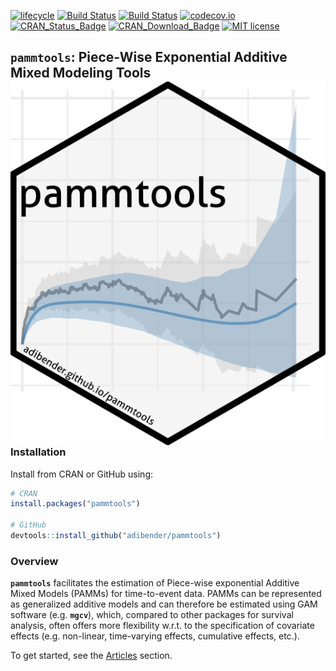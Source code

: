 [![lifecycle](https://img.shields.io/badge/lifecycle-maturing-blue.svg)](https://www.tidyverse.org/lifecycle/#maturing)
[![Build Status](https://travis-ci.org/adibender/pammtools.svg?branch=master)](https://travis-ci.org/adibender/pammtools)
[![Build Status](https://ci.appveyor.com/api/projects/status/github/adibender/pammtools?branch=master&svg=true)](https://ci.appveyor.com/project/adibender/pammtools/branch/master)
[![codecov.io](https://codecov.io/github/adibender/pammtools/coverage.svg?branch=master)](https://codecov.io/github/adibender/pammtools/branch/master)
[![CRAN\_Status\_Badge](https://www.r-pkg.org/badges/version-ago/pammtools)](https://cran.r-project.org/package=pammtools)
[![CRAN\_Download\_Badge](https://cranlogs.r-pkg.org/badges/pammtools)](https://cran.r-project.org/package=pammtools)
[![MIT license](http://img.shields.io/badge/license-MIT-brightgreen.svg)](http://opensource.org/licenses/MIT)

## `pammtools`: Piece-Wise Exponential Additive Mixed Modeling Tools <img src="man/figures/logo.png" align="right" />


### Installation

Install from CRAN or GitHub using:

```r
# CRAN
install.packages("pammtools")

# GitHub
devtools::install_github("adibender/pammtools")
```



### Overview

**`pammtools`** facilitates the estimation of Piece-wise exponential Additive Mixed Models (PAMMs) for time-to-event data. PAMMs can be represented as generalized additive models and can therefore be estimated using GAM software (e.g. **`mgcv`**), which, compared to other packages for survival analysis, often offers more flexibility w.r.t. to the specification of covariate effects (e.g. non-linear, time-varying effects, cumulative effects, etc.).

To get started, see the [Articles](https://adibender.github.io/pammtools/articles/) section.


<!-- An overview over the packages functionality is given in

- Andreas Bender and Fabian Scheipl, 2018: "pammtools: Piece-wise exponential
Additive Mixed Modeling tools", arXiv eprint, 2018, https://arxiv.org/abs/1806.01042

For a tutorial-like introduction to PAMMs see:

  - Andreas Bender, Andreas Groll, and Fabian Scheipl. 2018. “A Generalized Additive Model Approach to Time-to-Event Analysis.” Statistical Modelling. https://doi.org/10.1177/1471082X17748083.


A general framework for the representation and estimation of cumulative effects
(or exposure-lag-response associations) is described in:

- Andreas Bender, Fabian Scheipl, Wolfgang Hartl, Andrew G Day, Helmut Küchenhoff; "Penalized estimation of complex, non-linear exposure-lag-response associations", Biostatistics, , kxy003, https://doi.org/10.1093/biostatistics/kxy003
 -->
